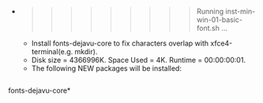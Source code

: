 * >>>>>>>>> Running inst-min-win-01-basic-font.sh ...
  * Install fonts-dejavu-core to fix characters overlap with xfce4-terminal(e.g. mkdir).
  * Disk size = 4366996K. Space Used = 4K. Runtime = 00:00:00:01.
  * The following NEW packages will be installed:
  ```bash
fonts-dejavu-core*
  ```

